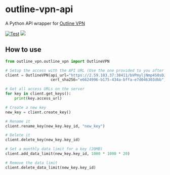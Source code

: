 # outline-vpn-api

A Python API wrapper for [Outline VPN](https://getoutline.org/)

[![Test](https://github.com/jadolg/outline-vpn-api/actions/workflows/test.yml/badge.svg)](https://github.com/jadolg/outline-vpn-api/actions/workflows/test.yml) ![](https://img.shields.io/pypi/dm/outline-vpn-api.svg)

## How to use

```python
from outline_vpn.outline_vpn import OutlineVPN

# Setup the access with the API URL (Use the one provided to you after the server setup)
client = OutlineVPN(api_url="https://2.59.183.37:38411/bVPmyljNmp4S0sDJItaBXA",
                    cert_sha256="e6624996-b175-434a-bffa-e7d046303dbb")

# Get all access URLs on the server
for key in client.get_keys():
    print(key.access_url)

# Create a new key
new_key = client.create_key()

# Rename it
client.rename_key(new_key.key_id, "new_key")

# Delete it
client.delete_key(new_key.key_id)

# Set a monthly data limit for a key (20MB)
client.add_data_limit(new_key.key_id, 1000 * 1000 * 20)

# Remove the data limit
client.delete_data_limit(new_key.key_id)

```
